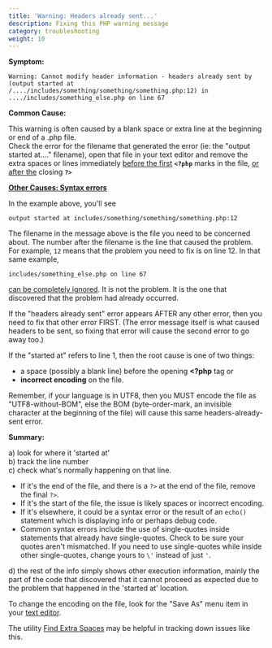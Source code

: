 ```yaml
---
title: 'Warning: Headers already sent...'
description: Fixing this PHP warning message 
category: troubleshooting
weight: 10
---
```


**Symptom:**  

```
Warning: Cannot modify header information - headers already sent by (output started at /..../includes/something/something/something.php:12) in ..../includes/something_else.php on line 67  
```

**Common Cause:**

This warning is often caused by a blank space or extra line at the beginning or end of a .php file.  
Check the error for the filename that generated the error (ie: the "output started at...." filename), open that file in your text editor and remove the extra spaces or lines immediately <u>before the first</u> **`<?php`** marks in the file, <u>or after the</u> closing **`?>`**  

**<u>Other Causes: Syntax errors</u>**  

In the example above, you'll see 

```
output started at includes/something/something/something.php:12
```

The filename in the message above is the file you need to be concerned about. 
The number after the filename is the line that caused the problem.  For example, `12` means that the problem you need to fix is on line 12.  In that same example, 
```
includes/something_else.php on line 67
```

<u>can be completely ignored</u>. It is not the problem. It is the one that discovered that the problem had already occurred.  

If the "headers already sent" error appears AFTER any other error, then you need to fix that other error FIRST. (The error message itself is what caused headers to be sent, so fixing that error will cause the second error to go away too.)  

If the "started at" refers to line 1, then the root cause is one of two things: 

- a space (possibly a blank line) before the opening **&lt;?php** tag or 
- **incorrect encoding** on the file.  

Remember, if your language is in UTF8, then you MUST encode the file as "UTF8-without-BOM", else the BOM (byte-order-mark, an invisible character at the beginning of the file) will cause this same headers-already-sent error.  

**Summary:**  

a) look for where it 'started at'  
b) track the line number  
c) check what's normally happening on that line.  

- If it's the end of the file, and there is a `?>` at the end of the file, remove the final `?>`. 
- If it's the start of the file, the issue is likely spaces or incorrect encoding.  
- If it's elsewhere, it could be a syntax error or the result of an `echo()` statement which is displaying info or perhaps debug code.  
- Common syntax errors include the use of single-quotes inside statements that already have single-quotes. Check to be sure your quotes aren't mismatched. If you need to use single-quotes while inside other single-quotes, change yours to `\'` instead of just `'`.  

d) the rest of the info simply shows other execution information, mainly the part of the code that discovered that it cannot proceed as expected due to the problem that happened in the 'started at' location.  

To change the encoding on the file, look for the "Save As" menu item in your
[text editor](/user/first_steps/useful_tools/#php-html-and-text-editors).

The utility [Find Extra Spaces](https://github.com/torvista/Zen_Cart-Find_Extra_Spaces) may be helpful in tracking down issues like this.  

